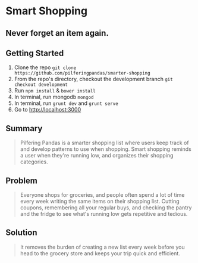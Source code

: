 # Smart Shopping #
 
## Never forget an item again. ##

## Getting Started ##
1. Clone the repo `git clone https://github.com/pilferingpandas/smarter-shopping`
2. From the repo's directory, checkout the development branch `git checkout development`
3. Run `npm install` & `bower install`
4. In terminal, run mongodb `mongod`
5. In terminal, run `grunt dev` and `grunt serve`
6. Go to [http://localhost:3000](http://localhost:3000)

## Summary ##
  > Pilfering Pandas is a smarter shopping list where users keep track of and develop patterns to use when shopping. Smart shopping reminds a user when they're running low, and organizes their shopping categories.

## Problem ##
  > Everyone shops for groceries, and people often spend a lot of time every week writing the same items on their shopping list. Cutting coupons, remembering all your regular buys, and checking the pantry and the fridge to see what's running low gets repetitive and tedious.

## Solution ##
  > It removes the burden of creating a new list every week before you head to the grocery store and keeps your trip quick and efficient. 

